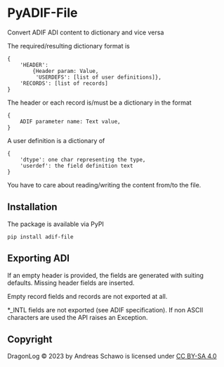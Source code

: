 PyADIF-File
===========
Convert ADIF ADI content to dictionary and vice versa

The required/resulting dictionary format is

    {
        'HEADER': 
            {Header param: Value,
             'USERDEFS': [list of user definitions]},
        'RECORDS': [list of records]
    }

The header or each record is/must be a dictionary in the format
    
    {
        ADIF parameter name: Text value,
    }

A user definition is a dictionary of
    
    {
        'dtype': one char representing the type,
        'userdef': the field definition text
    }

You have to care about reading/writing the content from/to the file.

Installation
------------
The package is available via PyPI

    pip install adif-file

Exporting ADI
-------------
If an empty header is provided, the fields are generated with suiting defaults.
Missing header fields are inserted.

Empty record fields and records are not exported at all.

*_INTL fields are not exported (see ADIF specification).
If non ASCII characters are used the API raises an Exception.

Copyright
---------
DragonLog &copy; 2023 by Andreas Schawo is licensed under [CC BY-SA 4.0](http://creativecommons.org/licenses/by-sa/4.0/) 